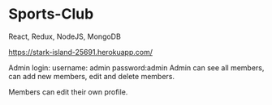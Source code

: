 # Sports-Club

React, Redux, NodeJS, MongoDB

https://stark-island-25691.herokuapp.com/

Admin login: username: admin password:admin
Admin can see all members, can add new members, edit and delete members.

Members can edit their own profile.
